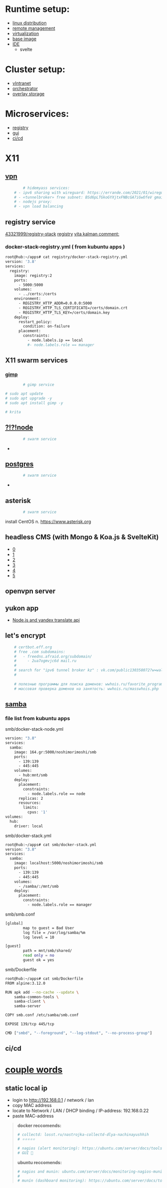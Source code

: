 # Runtime setup:
- [linux distribution](linux/README.md) 
- [remote management](ssh/README.md)
- [virtualization](lxc/README.md)
- [base image](nodejs/README.md)
- [IDE](vscode/README.md)
  - svelte
# Cluster setup:
- [vIntranet](wireguard/README.md)
- [orchestrator](swarm/README.md)
- [overlay storage](nfs/README.md)
# Microservices:
- [registry](https://github.com/43321999/RuntimeSetup#registry-service)
- [gui](gui/README.md)
- [ci/cd](https://github.com/43321999/RuntimeSetup#cicd)
# X11

## [vpn](https://docs.docker.com/samples/wireguard/)
```sh
        # hidemyass services:
	# - ipv6 sharing with wireguard: https://errande.com/2021/01/wireguard-he-tunnel/#wireguard-configuration
	# - «tunnelbroker» free subnet: BSd6pLTGkoGYXjtxFNBcGA7iGwOfeV gmail.com
	# - nodejs proxy:
	# - vpn load balancing
```
## registry service
[43321999/registry-stack](43321999/registry-stack)
[registry](https://github.com/43321999/registry-stack)
[vita kalman comment:](https://vk.com/public130358072?w=wall-130358072_149)
### docker-stack-registry.yml ( from kubuntu apps )
```sh
root@hub:~/apps# cat registry/docker-stack-registry.yml 
version: '3.8'
services:
  registry:
    image: registry:2
    ports:
      - 5000:5000
    volumes:
      - ../certs:/certs
    environment:
      - REGISTRY_HTTP_ADDR=0.0.0.0:5000
      - REGISTRY_HTTP_TLS_CERTIFICATE=/certs/domain.crt
      - REGISTRY_HTTP_TLS_KEY=/certs/domain.key 
    deploy:
      restart_policy:
        condition: on-failure
      placement:
        constraints:
          - node.labels.ip == local
          #- node.labels.role == manager
```
## X11 swarm services
### [gimp](docs.microsoft.com/ru-ru/windows/wsl/tutorials/gui-apps#install-gimp)
```sh
        # gimp service

# sudo apt update
# sudo apt upgrade -y
# sudo apt install gimp -y
```
```sh
# krita
```
## [?!?!node](https://nodejs.org/)
```sh
        # swarm service

```
-
## [postgres](https://ubuntu.com/server/docs/databases-postgresql)
```sh
        # swarm service
```
-
##
## asterisk
```sh
        # swarm service
```
install CentOS
n. 
https://www.asterisk.org
## headless CMS (with Mongo & Koa.js & SvelteKit)
- [0](https://strapi.io)
- [1](https://www.npmjs.com/package/yandex-pdd-dns)
- [2](https://nodecms.guide/)
- [3](https://jamstack.org/headless-cms/)
- [4](https://www.npmjs.com/search?q=cms%20koa%20mongo)
- [5](https://vk.com/away.php?to=https%3A%2F%2Fdocs.google.com%2Fspreadsheets%2Fd%2F1DZC8TQz5oNECskVzh1CDCBD89VamNBdXXuQwyAJeoCQ%2Fedit%23gid%3D1994570499&cc_key=)
## openvpn server
## yukon app
- [Node.js and yandex translate api](https://www.youtube.com/watch?v=DsCcK2s6TwU)

## let's encrypt
```sh
	# certbot.eff.org
	# free .com subdomains: 
	#   - freedns.afraid.org/subdomain/
	#     - 2ua7ogmvjc6d mail.ru
	#
	# search for "ipv6 tunnel broker kz" : vk.com/public130358072?w=wall-130358072_178
	#
	
	# полезные программы для поиска доменов: wwhois.ru/favorite_programs.html
	# массовая проверка доменов на занятость: wwhois.ru/masswhois.php
```

## [samba](https://ubuntu.com/server/docs/samba-introduction)
### file list from kubuntu apps
smb/docker-stack-node.yml
```sh
version: "3.8"
services:
  samba:
    image: 164.gr:5000/noshimorimoshi/smb
    ports:
      - 139:139
      - 445:445
    volumes:
      - hub:mnt/smb
    deploy:
      placement:
        constraints:
          - node.labels.role == node
      replicas: 2
      resources:
        limits:
          cpus: '1'
volumes:
  hub:
    driver: local
```
smb/docker-stack.yml
```sh
root@hub:~/apps# cat smb/docker-stack.yml 
version: "3.8"
services:
  samba:
    image: localhost:5000/noshimorimoshi/smb
    ports:
      - 139:139
      - 445:445
    volumes:
      - /samba/:/mnt/smb
    deploy:
      placement:
        constraints:
          - node.labels.role == manager
```
smb/smb.conf
```sh
[global]
        map to guest = Bad User
        log file = /var/log/samba/%m
        log level = 10

[guest]
        path = mnt/smb/shared/
        read only = no
        guest ok = yes
```
smb/Dockerfile
```sh
root@hub:~/apps# cat smb/Dockerfile 
FROM alpine:3.12.0

RUN apk add --no-cache --update \
    samba-common-tools \
    samba-client \
    samba-server

COPY smb.conf /etc/samba/smb.conf

EXPOSE 139/tcp 445/tcp

CMD ["smbd", "--foreground", "--log-stdout", "--no-process-group"]
```
## ci/cd
[couple words](vk.com/@-130358072-devops)
==============================
## static local ip
- login to http://192.168.0.1 / network / lan
- copy MAC address
- locate to Network / LAN / DHCP binding / IP-address: 192.168.0.22
- paste MAC-address


> 
> __docker reccomends:__
>```sh
># collectd: losst.ru/nastrojka-collectd-dlya-nachinayushhih
># ⭐️⭐️⭐️⭐️⭐️
>```
>```sh
># nagios (alert monitoring): https://ubuntu.com/server/docs/tools-nagios
># GUI 🤨
>```
>
> __ubuntu reccomends:__
>```sh
># nagios and munin: ubuntu.com/server/docs/monitoring-nagios-munin # nagios and munin owerview: https://youtu.be/8yBTADrD4hk
>#
># munín (dashboard monitoring): https://ubuntu.com/server/docs/tools-munin
>```

